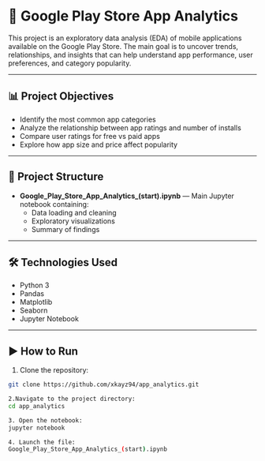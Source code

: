 # 📱 Google Play Store App Analytics

This project is an exploratory data analysis (EDA) of mobile applications available on the Google Play Store. The main goal is to uncover trends, relationships, and insights that can help understand app performance, user preferences, and category popularity.

---

## 📊 Project Objectives

- Identify the most common app categories
- Analyze the relationship between app ratings and number of installs
- Compare user ratings for free vs paid apps
- Explore how app size and price affect popularity

---

## 📁 Project Structure

- **Google_Play_Store_App_Analytics_(start).ipynb** — Main Jupyter notebook containing:
  - Data loading and cleaning
  - Exploratory visualizations
  - Summary of findings

---

## 🛠 Technologies Used

- Python 3
- Pandas
- Matplotlib
- Seaborn
- Jupyter Notebook

---

## ▶️ How to Run

1. Clone the repository:
```bash
git clone https://github.com/xkayz94/app_analytics.git

2.Navigate to the project directory:
cd app_analytics

3. Open the notebook:
jupyter notebook

4. Launch the file:
Google_Play_Store_App_Analytics_(start).ipynb
